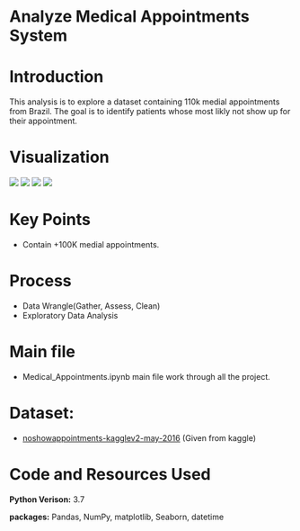 # Analyze Medical Appointments System

# Introduction
This analysis is to explore a dataset containing 110k medial appointments from Brazil. The goal is to identify patients whose most likly not show up for their appointment.

# Visualization
![](https://i.imgur.com/1W3Zmfc.png)
![](https://i.imgur.com/fmrnxfU.png)
![](https://i.imgur.com/NxByovE.png)
![](https://i.imgur.com/VbUd5uj.png)

# Key Points
- Contain +100K medial appointments.

# Process
- Data Wrangle(Gather, Assess, Clean)
- Exploratory Data Analysis

# Main file
- Medical_Appointments.ipynb main file work through  all the project.

# Dataset: 
- [noshowappointments-kagglev2-may-2016](https://www.kaggle.com/joniarroba/noshowappointments) (Given from kaggle)

# Code and Resources Used
**Python Verison:** 3.7 

**packages:** Pandas, NumPy, matplotlib, Seaborn, datetime
